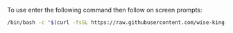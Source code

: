To use enter the following command then follow on screen prompts:

```bash
/bin/bash -c "$(curl -fsSL https://raw.githubusercontent.com/wise-king-sullyman/setup/main/install.sh)"
```
